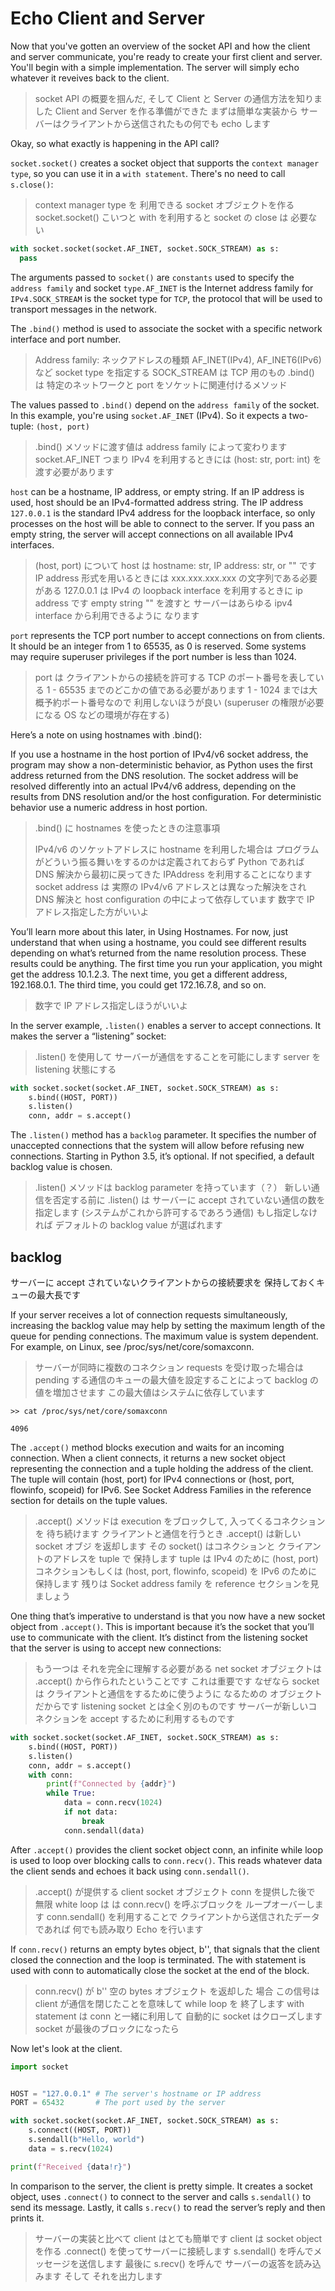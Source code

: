 # Echo Client and Server

Now that you've gotten an overview of the socket API and how the client
and server communicate, you're ready to create your first client and server.
You'll begin with a simple implementation. The server will simply echo
whatever it reveives back to the client.

> socket API の概要を掴んだ, そして Client と Server の通信方法を知りました
> Client and Server を作る準備ができた
> まずは簡単な実装から サーバーはクライアントから送信されたもの何でも
> echo します

Okay, so what exactly is happening in the API call?

`socket.socket()` creates a socket object that supports the `context manager type`,
so you can use it in a `with statement`. There's no need to call `s.close()`:

> context manager type を 利用できる socket オブジェクトを作る socket.socket()
> こいつと with を利用すると socket の close は 必要ない

```python
with socket.socket(socket.AF_INET, socket.SOCK_STREAM) as s:
  pass
```

The arguments passed to `socket()` are `constants` used to specify the
`address family` and socket `type.AF_INET` is the Internet address family for
`IPv4.SOCK_STREAM` is the socket type for `TCP`, the protocol that will be used to
transport messages in the network.

The `.bind()` method is used to associate the socket with a specific network
interface and port number.

> Address family: ネックアドレスの種類 AF_INET(IPv4), AF_INET6(IPv6) など
> socket type を指定する SOCK_STREAM は TCP 用のもの
> .bind() は 特定のネットワークと port をソケットに関連付けるメソッド

The values passed to `.bind()` depend on the `address family` of the socket.
In this example, you're using `socket.AF_INET` (IPv4).
So it expects a two-tuple: `(host, port)`

> .bind() メソッドに渡す値は address family によって変わります
> socket.AF_INET つまり IPv4 を利用するときには (host: str, port: int)
> を渡す必要があります

`host` can be a hostname, IP address, or empty string. If an IP address is used,
host should be an IPv4-formatted address string.
The IP address `127.0.0.1` is the standard IPv4 address for the loopback interface,
so only processes on the host will be able to connect to the server.
If you pass an empty string, the server will accept connections on all available
IPv4 interfaces.

> (host, port) について
> host は hostname: str, IP address: str, or "" です
> IP address 形式を用いるときには xxx.xxx.xxx.xxx の文字列である必要がある
> 127.0.0.1 は IPv4 の loopback interface を利用するときに ip address です
> empty string "" を渡すと サーバーはあらゆる ipv4 interface から利用できるように
> なります

`port` represents the TCP port number to accept connections on from clients.
It should be an integer from 1 to 65535, as 0 is reserved.
Some systems may require superuser privileges if the port number is less than 1024.

> port は クライアントからの接続を許可する TCP のポート番号を表している
> 1 - 65535 までのどこかの値である必要があります
> 1 - 1024 までは大概予約ポート番号なので 利用しないほうが良い
> (superuser の権限が必要になる OS などの環境が存在する)

Here’s a note on using hostnames with .bind():

If you use a hostname in the host portion of IPv4/v6 socket address,
the program may show a non-deterministic behavior, as Python uses the first address
returned from the DNS resolution.
The socket address will be resolved differently into an actual IPv4/v6 address,
depending on the results from DNS resolution and/or the host configuration.
For deterministic behavior use a numeric address in host portion.

> .bind() に hostnames を使ったときの注意事項
>
> IPv4/v6 のソケットアドレスに hostname を利用した場合は
> プログラムがどういう振る舞いをするのかは定義されておらず
> Python であれば　 DNS 解決から最初に戻ってきた IPAddress を利用することになります
> socket address は 実際の IPv4/v6 アドレスとは異なった解決をされ
> DNS 解決と host configuration の中によって依存しています
> 数字で IP アドレス指定した方がいいよ

You’ll learn more about this later, in Using Hostnames.
For now, just understand that when using a hostname, you could see different
results depending on what’s returned from the name resolution process.
These results could be anything. The first time you run your application,
you might get the address 10.1.2.3. The next time, you get a different address,
192.168.0.1. The third time, you could get 172.16.7.8, and so on.

> 数字で IP アドレス指定しほうがいいよ

In the server example, `.listen()` enables a server to accept connections.
It makes the server a “listening” socket:

> .listen() を使用して サーバーが通信をすることを可能にします
> server を listening 状態にする

```python
with socket.socket(socket.AF_INET, socket.SOCK_STREAM) as s:
    s.bind((HOST, PORT))
    s.listen()
    conn, addr = s.accept()
```

The `.listen()` method has a `backlog` parameter.
It specifies the number of unaccepted connections that the system will allow
before refusing new connections. Starting in Python 3.5, it’s optional.
If not specified, a default backlog value is chosen.

> .listen() メソッドは backlog parameter を持っています（？）
> 新しい通信を否定する前に
> .listen() は サーバーに accept されていない通信の数を指定します
> (システムがこれから許可するであろう通信)
> もし指定しなければ デフォルトの backlog value が選ばれます

## backlog

サーバーに accept されていないクライアントからの接続要求を
保持しておくキューの最大長です

If your server receives a lot of connection requests simultaneously,
increasing the backlog value may help by setting the maximum length of
the queue for pending connections.
The maximum value is system dependent.
For example, on Linux, see /proc/sys/net/core/somaxconn.

> サーバーが同時に複数のコネクション requests を受け取った場合は
> pending する通信のキューの最大値を設定することによって
> backlog の値を増加させます この最大値はシステムに依存しています

```
>> cat /proc/sys/net/core/somaxconn

4096
```

The `.accept()` method blocks execution and waits for an incoming connection.
When a client connects, it returns a new socket object representing the
connection and a tuple holding the address of the client.
The tuple will contain (host, port) for IPv4 connections or (host, port,
flowinfo, scopeid) for IPv6.
See Socket Address Families in the reference section for details
on the tuple values.

> .accept() メソッドは execution をブロックして, 入ってくるコネクションを
> 待ち続けます クライアントと通信を行うとき .accept() は新しい socket オブジ
> を返却します その socket() はコネクションと クライアントのアドレスを tuple で
> 保持します
> tuple は IPv4 のために (host, port) コネクションもしくは
> (host, port, flowinfo, scopeid) を IPv6 のために保持します
> 残りは Socket address family を reference セクションを見ましょう

One thing that’s imperative to understand is that you
now have a new socket object from `.accept()`.
This is important because it’s the socket that you’ll use to communicate
with the client. It’s distinct from the listening socket that the server is
using to accept new connections:

> もう一つは それを完全に理解する必要がある
> net socket オブジェクトは .accept() から作られたということです
> これは重要です なぜなら socket は クライアントと通信をするために使うように
> なるための オブジェクトだからです
> listening socket とは全く別のものです
> サーバーが新しいコネクションを accept するために利用するものです

```python
with socket.socket(socket.AF_INET, socket.SOCK_STREAM) as s:
    s.bind((HOST, PORT))
    s.listen()
    conn, addr = s.accept()
    with conn:
        print(f"Connected by {addr}")
        while True:
            data = conn.recv(1024)
            if not data:
                break
            conn.sendall(data)
```

After `.accept()` provides the client socket object conn,
an infinite while loop is used to loop over blocking calls to `conn.recv()`.
This reads whatever data the client sends and echoes it back
using `conn.sendall()`.

> .accept() が提供する client socket オブジェクト conn を提供した後で
> 無限 white loop は は conn.recv() を呼ぶブロックを ループオーバーします
> conn.sendall() を利用することで クライアントから送信されたデータであれば
> 何でも読み取り Echo を行います

If `conn.recv()` returns an empty bytes object, b'',
that signals that the client closed the connection and the loop is terminated.
The with statement is used with conn to automatically close the socket
at the end of the block.

> conn.recv() が b'' 空の bytes オブジェクト を返却した 場合
> この信号は client が通信を閉じたことを意味して
> while loop を 終了します
> with statement は conn と一緒に利用して 自動的に socket はクローズします
> socket が最後のブロックになったら

Now let's look at the client.

```python
import socket


HOST = "127.0.0.1" # The server's hostname or IP address
PORT = 65432       # The port used by the server

with socket.socket(socket.AF_INET, socket.SOCK_STREAM) as s:
    s.connect((HOST, PORT))
    s.sendall(b"Hello, world")
    data = s.recv(1024)

print(f"Received {data!r}")
```

In comparison to the server, the client is pretty simple.
It creates a socket object, uses `.connect()` to connect to the server
and calls `s.sendall()` to send its message.
Lastly, it calls `s.recv()` to read the server’s reply and then prints it.

> サーバーの実装と比べて client はとても簡単です
> client は socket object を作る .connect() を使ってサーバーに接続します
> s.sendall() を呼んでメッセージを送信します
> 最後に s.recv() を呼んで サーバーの返答を読み込みます
> そして それを出力します
